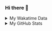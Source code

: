 ### Hi there 👋

<!--
**cdfmlr/cdfmlr** is a ✨ _special_ ✨ repository because its `README.md` (this file) appears on your GitHub profile.

Here are some ideas to get you started:

- 🔭 I’m currently working on ...
- 🌱 I’m currently learning ...
- 👯 I’m looking to collaborate on ...
- 🤔 I’m looking for help with ...
- 💬 Ask me about ...
- 📫 How to reach me: ...
- 😄 Pronouns: ...
- ⚡ Fun fact: ...
-->

<details>

<summary>My Wakatime Data</summary>

<!--START_SECTION:waka-->
![Lines of code](https://img.shields.io/badge/From%20Hello%20World%20I%27ve%20Written-672%20Thousand%20lines%20of%20code-blue)

**🐱 My GitHub Data** 

> 🏆 24 Contributions in the Year 2023
 > 
> 📦 526.2 kB Used in GitHub's Storage 
 > 
> 🚫 Not Opted to Hire
 > 
> 📜 59 Public Repositories 
 > 
> 🔑 15 Private Repositories  
 > 
**I'm an Early 🐤** 

```text
🌞 Morning    110 commits    ████░░░░░░░░░░░░░░░░░░░░░   17.6% 
🌆 Daytime    271 commits    ██████████░░░░░░░░░░░░░░░   43.36% 
🌃 Evening    239 commits    █████████░░░░░░░░░░░░░░░░   38.24% 
🌙 Night      5 commits      ░░░░░░░░░░░░░░░░░░░░░░░░░   0.8%

```
📅 **I'm Most Productive on Monday** 

```text
Monday       110 commits    ████░░░░░░░░░░░░░░░░░░░░░   17.6% 
Tuesday      80 commits     ███░░░░░░░░░░░░░░░░░░░░░░   12.8% 
Wednesday    93 commits     ███░░░░░░░░░░░░░░░░░░░░░░   14.88% 
Thursday     99 commits     ████░░░░░░░░░░░░░░░░░░░░░   15.84% 
Friday       96 commits     ███░░░░░░░░░░░░░░░░░░░░░░   15.36% 
Saturday     76 commits     ███░░░░░░░░░░░░░░░░░░░░░░   12.16% 
Sunday       71 commits     ██░░░░░░░░░░░░░░░░░░░░░░░   11.36%

```


**I Mostly Code in Go** 

```text
Go                       19 repos            ███████░░░░░░░░░░░░░░░░░░   30.16% 
Python                   12 repos            ████░░░░░░░░░░░░░░░░░░░░░   19.05% 
Jupyter Notebook         6 repos             ██░░░░░░░░░░░░░░░░░░░░░░░   9.52% 
Java                     4 repos             █░░░░░░░░░░░░░░░░░░░░░░░░   6.35% 
Vue                      4 repos             █░░░░░░░░░░░░░░░░░░░░░░░░   6.35%

```



 Last Updated on 13/01/2023 01:51:11 UTC
<!--END_SECTION:waka-->

</details>

<details>
 
 <summary>My GitHub Stats</summary>

[![CDFMLR's github stats](https://github-readme-stats.vercel.app/api?username=cdfmlr&count_private=true&show_icons=true)](https://github.com/anuraghazra/github-readme-stats)

</details>
